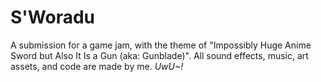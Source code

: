 # S'Woradu

A submission for a game jam, with the theme of "Impossibly Huge Anime Sword but Also It Is a Gun (aka:  Gunblade)". All sound effects, music, art assets, and code are made by me. *UwU~!*


